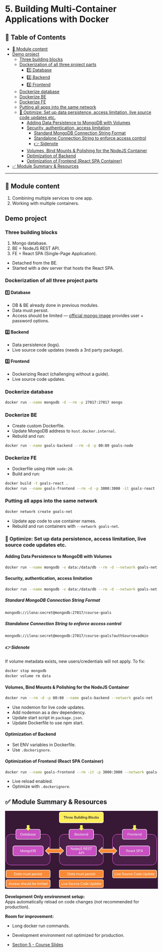 # 5. Building Multi-Container Applications with Docker

## 📁 Table of Contents

- [🧾 Module content](#🧾-module-content)
- [Demo project](#demo-project)
  - [Three building blocks](#three-building-blocks)
  - [Dockerization of all three project parts](#dockerization-of-all-three-project-parts)
    - [1️⃣ Database](#1️⃣-database)
    - [2️⃣ Backend](#2️⃣-backend)
    - [3️⃣ Frontend](#3️⃣-frontend)
  - [Dockerize database](#dockerize-database)
  - [Dockerize BE](#dockerize-be)
  - [Dockerize FE](#dockerize-fe)
  - [Putting all apps into the same network](#putting-all-apps-into-the-same-network)
  - [🚀 Optimize: Set up data persistence, access limitation, live source code updates etc.](#🚀-optimize-set-up-data-persistence-access-limitation-live-source-code-updates-etc)
    - [Adding Data Persistence to MongoDB with Volumes](#adding-data-persistence-to-mongodb-with-volumes)
    - [Security, authentication, access limitation](#security-authentication-access-limitation)
      - [Standard MongoDB Connection String Format](#standard-mongodb-connection-string-format)
      - [Standalone Connection String to enforce access control](#standalone-connection-string-to-enforce-access-control)
      - [👉 Sidenote](#👉-sidenote)
    - [Volumes, Bind Mounts & Polishing for the NodeJS Container](#volumes-bind-mounts--polishing-for-the-nodejs-container)
    - [Optimization of Backend](#optimization-of-backend)
    - [Optimization of Frontend (React SPA Container)](#optimization-of-frontend-react-spa-container)
- [✅ Module Summary & Resources](#✅-module-summary--resources)

---

## 🧾 Module content

1. Combining multiple services to one app.
2. Working with multiple containers.

## Demo project

### Three building blocks

1. Mongo database.
2. BE = NodeJS REST API.
3. FE = React SPA (Single-Page Application).

- Detached from the BE.
- Started with a dev server that hosts the React SPA.

### Dockerization of all three project parts

#### 1️⃣ Database

- DB & BE already done in previous modules.
- Data must persist.
- Access should be limited — [official mongo image](https://hub.docker.com/_/mongo/) provides user + password options.

#### 2️⃣ Backend

- Data persistence (logs).
- Live source code updates (needs a 3rd party package).

#### 3️⃣ Frontend

- Dockerizing React (challenging without a guide).
- Live source code updates.

### Dockerize database

```bash
docker run --name mongodb -d --rm -p 27017:27017 mongo
```

### Dockerize BE

- Create custom Dockerfile.
- Update MongoDB address to `host.docker.internal`.
- Rebuild and run:

```bash
docker run --name goals-backend --rm -d -p 80:80 goals-node
```

### Dockerize FE

- Dockerfile using `FROM node:20`.
- Build and run:

```bash
docker build -t goals-react .
docker run --name goals-frontend --rm -d -p 3000:3000 -it goals-react
```

### Putting all apps into the same network

```bash
docker network create goals-net
```

- Update app code to use container names.
- Rebuild and run containers with `--network goals-net`.

### 🚀 Optimize: Set up data persistence, access limitation, live source code updates etc.

#### Adding Data Persistence to MongoDB with Volumes

```bash
docker run --name mongodb -v data:/data/db --rm -d --network goals-net mongo
```

#### Security, authentication, access limitation

```bash
docker run --name mongodb -v data:/data/db --rm -d --network goals-net   -e MONGO_INITDB_ROOT_USERNAME=ilona   -e MONGO_INITDB_ROOT_PASSWORD=secret mongo
```

##### Standard MongoDB Connection String Format

```bash
mongodb://ilona:secret@mongodb:27017/course-goals
```

##### Standalone Connection String to enforce access control

```bash
mongodb://ilona:secret@mongodb:27017/course-goals?authSource=admin
```

##### 👉 Sidenote

If volume metadata exists, new users/credentials will not apply. To fix:

```bash
docker stop mongodb
docker volume rm data
```

#### Volumes, Bind Mounts & Polishing for the NodeJS Container

```bash
docker run --rm -d -p 80:80 --name goals-backend --network goals-net   -v /root/docker-and-k8s/multi-container-apps/backend:/app   -v logs:/app/logs   -v /app/node_modules goals-node
```

- Use nodemon for live code updates.
- Add nodemon as a dev dependency.
- Update start script in `package.json`.
- Update Dockerfile to use npm start.

#### Optimization of Backend

- Set ENV variables in Dockerfile.
- Use `.dockerignore`.

#### Optimization of Frontend (React SPA Container)

```bash
docker run --name goals-frontend --rm -it -p 3000:3000 --network goals-net   -v /root/docker-and-k8s/multi-container-apps/frontend/src:/app/src goals-react
```

- Live reload enabled.
- Optimize with `.dockerignore`.

## ✅ Module Summary & Resources

![Module Summary](/resources/images/20250430111319.png)

**Development Only environment setup:**  
Apps automatically reload on code changes (not recommended for production).

**Room for improvement:**  
- Long docker run commands.
- Development environment not optimized for production.

- [Section 5 - Course Slides](/resources/slides-multi-container.pdf)